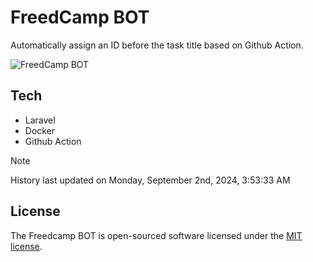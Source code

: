 # FreedCamp BOT

Automatically assign an ID before the task title based on Github Action.

![FreedCamp BOT](https://repository-images.githubusercontent.com/737932867/7d34798b-2680-471c-b089-a78a718d3d6a)

## Tech

- Laravel
- Docker
- Github Action

> [!NOTE]  
> History last updated on Monday, September 2nd, 2024, 3:53:33 AM

## License

The Freedcamp BOT is open-sourced software licensed under the [MIT license](https://opensource.org/licenses/MIT).
